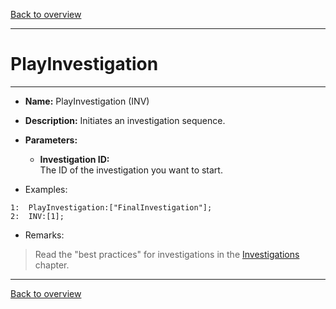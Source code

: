 [Back to overview](index.md)

---
# PlayInvestigation
---
- **Name:** PlayInvestigation (INV)
- **Description:** Initiates an investigation sequence.
- **Parameters:**
  - **Investigation ID:**  
    The ID of the investigation you want to start.
 
- Examples:
```
1:  PlayInvestigation:["FinalInvestigation"];
2:  INV:[1];
```
 
- Remarks:
> Read the "best practices" for investigations in the [Investigations](InvestigationC.md) chapter.

---
[Back to overview](index.md)